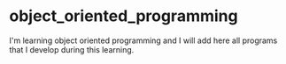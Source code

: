 # object_oriented_programming
I'm learning object oriented programming and I will add here all programs that I develop during this learning.
